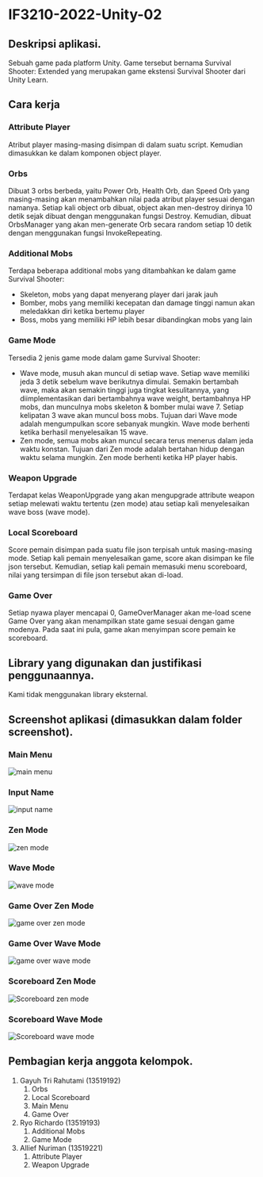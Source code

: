 # IF3210-2022-Unity-02

## Deskripsi aplikasi.
 Sebuah game pada platform Unity. Game tersebut bernama Survival Shooter: Extended yang merupakan game ekstensi Survival Shooter dari Unity Learn.

## Cara kerja
### Attribute Player
Atribut player masing-masing disimpan di dalam suatu script. Kemudian dimasukkan ke dalam komponen object player.
### Orbs
Dibuat 3 orbs berbeda, yaitu Power Orb, Health Orb, dan Speed Orb yang masing-masing akan menambahkan nilai pada atribut player sesuai dengan namanya. Setiap kali object orb dibuat, object akan men-destroy dirinya 10 detik sejak dibuat dengan menggunakan fungsi Destroy. Kemudian, dibuat OrbsManager yang akan men-generate Orb secara random setiap 10 detik dengan menggunakan fungsi InvokeRepeating.

### Additional Mobs
Terdapa beberapa additional mobs yang ditambahkan ke dalam game Survival Shooter:
- Skeleton, mobs yang dapat menyerang player dari jarak jauh
- Bomber, mobs yang memiliki kecepatan dan damage tinggi namun akan meledakkan diri ketika bertemu player
- Boss, mobs yang memiliki HP lebih besar dibandingkan mobs yang lain

### Game Mode
Tersedia 2 jenis game mode dalam game Survival Shooter:
- Wave mode, musuh akan muncul di setiap wave. Setiap wave memiliki jeda 3 detik sebelum wave berikutnya dimulai. Semakin bertambah wave, maka akan semakin tinggi juga tingkat kesulitannya, yang diimplementasikan dari bertambahnya wave weight, bertambahnya HP mobs, dan munculnya mobs skeleton & bomber mulai wave 7. Setiap kelipatan 3 wave akan muncul boss mobs. Tujuan dari Wave mode adalah mengumpulkan score sebanyak mungkin. Wave mode berhenti ketika berhasil menyelesaikan 15 wave.
- Zen mode, semua mobs akan muncul secara terus menerus dalam jeda waktu konstan. Tujuan dari Zen mode adalah bertahan hidup dengan waktu selama mungkin. Zen mode berhenti ketika HP player habis. 
### Weapon Upgrade
Terdapat kelas WeaponUpgrade yang akan mengupgrade attribute weapon setiap melewati waktu tertentu (zen mode) atau setiap kali menyelesaikan wave boss (wave mode).
### Local Scoreboard
Score pemain disimpan pada suatu file json terpisah untuk masing-masing mode. Setiap kali pemain menyelesaikan game, score akan disimpan ke file json tersebut. Kemudian, setiap kali pemain memasuki menu scoreboard, nilai yang tersimpan di file json tersebut akan di-load.
### Game Over
Setiap nyawa player mencapai 0, GameOverManager akan me-load scene Game Over yang akan menampilkan state game sesuai dengan game modenya. Pada saat ini pula, game akan menyimpan score pemain ke scoreboard.

## Library yang digunakan dan justifikasi penggunaannya.
Kami tidak menggunakan library eksternal.

## Screenshot aplikasi (dimasukkan dalam folder screenshot).
### Main Menu
![main menu](./screenshots/main_menu.jpg "Main Menu") 
### Input Name
![input name](./screenshots/input_name.jpg "Input Name") 
### Zen Mode
![zen mode](./screenshots/zen_mode.jpg "Zone Mode") 
### Wave Mode
![wave mode](./screenshots/wave_mode.jpg "Wave Mode") 
### Game Over Zen Mode
![game over zen mode](./screenshots/game_over_zen_mode.jpg "Game Over Zen Mode") 
### Game Over Wave Mode
![game over wave mode](./screenshots/game_over_wave_mode.jpg "Game Over Wave Mode") 
### Scoreboard Zen Mode
![Scoreboard zen mode](./screenshots/scoreboard_zen_mode.jpg "Scoreboard Zen Mode") 
### Scoreboard Wave Mode
![Scoreboard wave mode](./screenshots/scoreboard_wave_mode.jpg "Scoreboard Wave Mode") 

## Pembagian kerja anggota kelompok.
1. Gayuh Tri Rahutami (13519192)
   1. Orbs
   2. Local Scoreboard
   3. Main Menu
   4. Game Over
2. Ryo Richardo (13519193)
   1. Additional Mobs
   2. Game Mode
3. Allief Nuriman (13519221)
   1. Attribute Player
   2. Weapon Upgrade